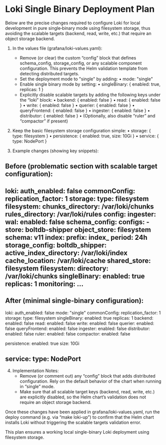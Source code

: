 # Loki Single Binary Deployment Plan

Below are the precise changes required to configure Loki for local development in pure single‐binary mode using filesystem storage, thus avoiding the scalable targets (backend, read, write, etc.) that require an object storage backend.

1. In the values file (grafana/loki-values.yaml):
   - Remove (or clear) the custom “config” block that defines schema_config, storage_config, or any scalable component configuration. This prevents the Helm validation template from detecting distributed targets.
   - Set the deployment mode to "single" by adding:
     •  mode: "single"
   - Enable single binary mode by setting:
     •  singleBinary: { enabled: true, replicas: 1 }
   - Explicitly disable scalable targets by adding the following keys under the “loki” block:
     •  backend: { enabled: false }
     •  read: { enabled: false }
     •  write: { enabled: false }
     •  querier: { enabled: false }
     •  queryFrontend: { enabled: false }
     •  ingester: { enabled: false }
     •  distributor: { enabled: false }
     •  (Optionally, also disable “ruler” and “compactor” if present)

2. Keep the basic filesystem storage configuration simple:
   •  storage: { type: filesystem }
   •  persistence: { enabled: true, size: 10Gi }
   •  service: { type: NodePort }

3. Example changes (showing key snippets):

Before (problematic section with scalable target configuration):
---------------------------------------------------------------
loki:
  auth_enabled: false
  commonConfig:
    replication_factor: 1
  storage:
    type: filesystem
    filesystem:
      chunks_directory: /var/loki/chunks
      rules_directory: /var/loki/rules
  config:
    ingester:
      wal:
        enabled: false
    schema_config:
      configs:
        - store: boltdb-shipper
          object_store: filesystem
          schema: v11
          index:
            prefix: index_
            period: 24h
    storage_config:
      boltdb_shipper:
        active_index_directory: /var/loki/index
        cache_location: /var/loki/cache
        shared_store: filesystem
      filesystem:
        directory: /var/loki/chunks
  singleBinary:
    enabled: true
    replicas: 1
  monitoring: …
---------------------------------------------------------------

After (minimal single-binary configuration):
---------------------------------------------------------------
loki:
  auth_enabled: false
  mode: "single"
  commonConfig:
    replication_factor: 1
  storage:
    type: filesystem
  singleBinary:
    enabled: true
    replicas: 1
  backend:
    enabled: false
  read:
    enabled: false
  write:
    enabled: false
  querier:
    enabled: false
  queryFrontend:
    enabled: false
  ingester:
    enabled: false
  distributor:
    enabled: false
  ruler:
    enabled: false
  compactor:
    enabled: false

persistence:
  enabled: true
  size: 10Gi

service:
  type: NodePort
---------------------------------------------------------------

4. Implementation Notes:
   - Remove (or comment out) any “config” block that adds distributed configuration. Rely on the default behavior of the chart when running in “single” mode.
   - Make sure that all scalable target keys (backend, read, write, etc.) are explicitly disabled, so the Helm chart’s validation does not require an object storage backend.

Once these changes have been applied in grafana/loki-values.yaml, run the deploy command (e.g. via “make loki-up”) to confirm that the Helm chart installs Loki without triggering the scalable targets validation error.

This plan ensures a working local single-binary Loki deployment using filesystem storage.
